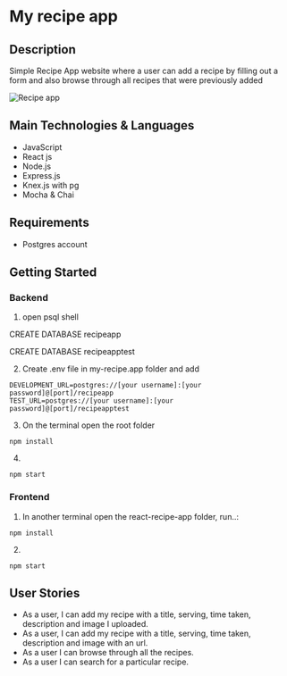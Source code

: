 # My recipe app

## Description
Simple Recipe App website where a user can add a recipe by filling out a form and also browse through all recipes that were previously added

![Recipe app](./Recipe.gif)


## Main Technologies & Languages
* JavaScript
* React js
* Node.js
* Express.js
* Knex.js with pg 
* Mocha & Chai

## Requirements

* Postgres account


## Getting Started
### Backend 
1. open psql shell

CREATE DATABASE recipeapp 

CREATE DATABASE recipeapptest

2. Create .env file in my-recipe.app folder and add
```
DEVELOPMENT_URL=postgres://[your username]:[your password]@[port]/recipeapp
TEST_URL=postgres://[your username]:[your password]@[port]/recipeapptest
```

3. On the terminal open the root folder
```
npm install
```
4. 
```
npm start
```
### Frontend 
1. In another terminal open the react-recipe-app folder, run..: 
```
npm install
```
2. 
```
npm start
```
## User Stories 
* As a user, I can add my recipe with a title, serving, time taken, description and image I uploaded.
* As a user, I can add my recipe with a title, serving, time taken, description and image with an url.
* As a user I can browse through all the recipes.
* As a user I can search for a particular recipe. 






